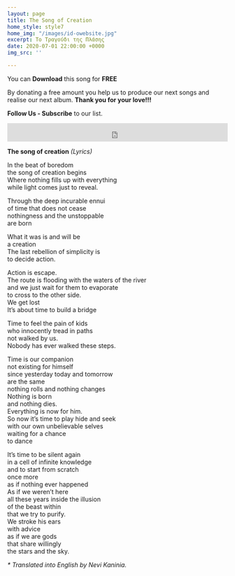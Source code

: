 ```yaml
---
layout: page
title: The Song of Creation
home_style: style7
home_img: "/images/id-owebsite.jpg"
excerpt: Το Τραγούδι της Πλάσης
date: 2020-07-01 22:00:00 +0000
img_src: ''

---
```

You can **Download** this song for **FREE**

By donating a free amount you help us to produce our next songs and realise our next album. **Thank you for your love!!!**

**Follow Us - Subscribe** to our list.

<iframe style="border: 0; width: 100%; height: 42px;" src="https://bandcamp.com/EmbeddedPlayer/album=2634321029/size=small/bgcol=ffffff/linkcol=0687f5/track=3661008602/transparent=true/" seamless><a href="http://imperfectid.bandcamp.com/album/imperfect-id">Imperfect ID by Imperfect ID</a></iframe>

**The song of creation** _(Lyrics)_

In the beat of boredom  
 the song of creation begins  
 Where nothing fills up with everything  
 while light comes just to reveal.

Through the deep incurable ennui  
 of time that does not cease  
 nothingness and the unstoppable  
 are born

What it was is and will be  
 a creation  
 The last rebellion of simplicity is  
 to decide action.

Action is escape.  
 The route is flooding with the waters of the river  
 and we just wait for them to evaporate  
 to cross to the other side.  
 We get lost  
 It’s about time to build a bridge

Time to feel the pain of kids  
 who innocently tread in paths  
 not walked by us.  
 Nobody has ever walked these steps.

Time is our companion  
 not existing for himself  
 since yesterday today and tomorrow  
 are the same  
 nothing rolls and nothing changes  
 Nothing is born  
 and nothing dies.  
 Everything is now for him.   
 So now it’s time to play hide and seek  
 with our own unbelievable selves   
 waiting for a chance   
 to dance

It’s time to be silent again  
 in a cell of infinite knowledge  
 and to start from scratch  
 once more  
 as if nothing ever happened  
 As if we weren’t here  
 all these years inside the illusion  
 of the beast within  
 that we try to purify.  
 We stroke his ears  
 with advice  
 as if we are gods  
 that share willingly  
 the stars and the sky.

_* Translated into English by Nevi Kaninia._